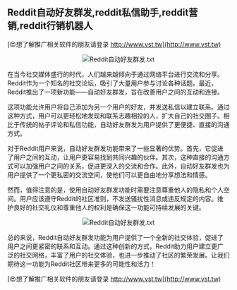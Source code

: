 ## **Reddit自动好友群发,reddit私信助手,reddit营销,reddit行销机器人**

[😍想了解推广相关软件的朋友请登录 http://www.vst.tw](http://www.vst.tw)

 <center><img src="https://vst.tw/MP4/tuiguang/png/3.png" alt="Reddit自动好友群发.txt"></center>

在当今社交媒体盛行的时代，人们越来越倾向于通过网络平台进行交流和分享。Reddit作为一个知名的社交论坛，吸引了大量用户参与讨论各种话题。最近，Reddit推出了一项新功能——自动好友群发，旨在改善用户之间的互动和连接。

这项功能允许用户将自己添加为另一个用户的好友，并发送私信以建立联系。通过这种方式，用户可以更轻松地发现和联系志趣相投的人，扩大自己的社交圈子。相比于传统的帖子评论和私信功能，自动好友群发为用户提供了更便捷、直接的沟通方式。

对于Reddit用户来说，自动好友群发功能带来了一些显著的优势。首先，它促进了用户之间的互动，让用户更容易找到共同兴趣的伙伴。其次，这种直接的沟通方式可以加强用户之间的关系，促进更深入的交流和合作。此外，自动好友群发也为用户提供了一个更私密的交流空间，使他们可以更自由地分享想法和情感。

然而，值得注意的是，使用自动好友群发功能时需要注意尊重他人的隐私和个人空间。用户应该遵守Reddit的社区准则，不发送骚扰性消息或违反规定的内容。维护良好的社交礼仪和尊重他人的权利是确保这一功能可持续发展的关键。

 <center><img src="https://vst.tw/MP4/tuiguang/png/6.png" alt="Reddit自动好友群发.txt"></center>

总的来说，Reddit自动好友群发功能为用户提供了一个全新的社交体验，促进了用户之间更紧密的联系和互动。通过这种创新的方式，Reddit助力用户建立更广泛的社交网络，丰富了用户的社交体验，也进一步推动了社区的繁荣发展。让我们期待这一功能为Reddit社区带来更多的可能性和活力！

[😍想了解推广相关软件的朋友请登录 http://www.vst.tw](http://www.vst.tw)



